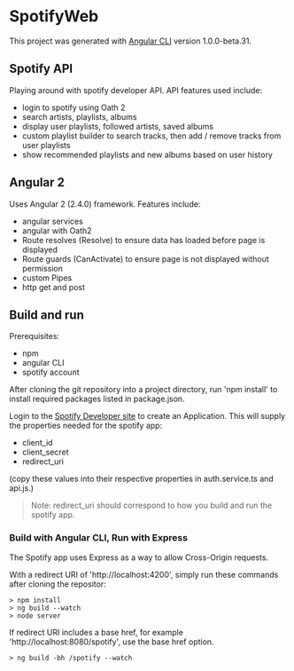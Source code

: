 # SpotifyWeb

This project was generated with [Angular CLI](https://github.com/angular/angular-cli) version 1.0.0-beta.31.

## Spotify API

Playing around with spotify developer API.  API features used include:

* login to spotify using Oath 2
* search artists, playlists, albums
* display user playlists, followed artists, saved albums
* custom playlist builder to search tracks, then add / remove tracks from user playlists
* show recommended playlists and new albums based on user history

## Angular 2

Uses Angular 2 (2.4.0) framework.  Features include:

* angular services
* angular with Oath2
* Route resolves (Resolve) to ensure data has loaded before page is displayed
* Route guards (CanActivate) to ensure page is not displayed without permission
* custom Pipes
* http get and post

## Build and run

Prerequisites:

* npm
* angular CLI
* spotify account

After cloning the git repository into a project directory, run 'npm install' to install required packages listed in package.json.

Login to the [Spotify Developer site](https://developer.spotify.com) to create an Application.  This will supply the properties 
needed for the spotify app:

* client_id
* client_secret
* redirect_uri

(copy these values into their respective properties in auth.service.ts and api.js.)

> Note: redirect_uri should correspond to how you build and run the spotify app.

### Build with Angular CLI, Run with Express

The Spotify app uses Express as a way to allow Cross-Origin requests.

With a redirect URI of 'http://localhost:4200', simply run these commands after cloning the repositor:

```
> npm install
> ng build --watch  
> node server
```

If redirect URI includes a base href, for example 'http://localhost:8080/spotify', use the base href option.
```
> ng build -bh /spotify --watch